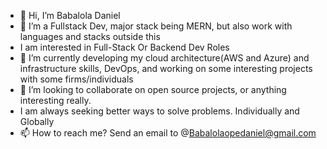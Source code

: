 - 👋 Hi, I’m Babalola Daniel
- 👀 I’m a Fullstack Dev, major stack being MERN, but also work with languages and stacks outside this
- I am interested in Full-Stack Or Backend Dev Roles
- 🌱 I’m currently developing my cloud architecture(AWS and Azure) and infrastructure skills, DevOps, and working on some interesting projects with some firms/individuals
- 💞️ I’m looking to collaborate on open source projects, or anything interesting really.
- I am always seeking better ways to solve problems. Individually and Globally
- 📫 How to reach me? Send an email to @Babalolaopedaniel@gmail.com

<!---
BabalolaBrainiac/BabalolaBrainiac is a ✨ special ✨ repository because its `README.md` (this file) appears on your GitHub profile.
You can click the Preview link to take a look at your changes.
--->
